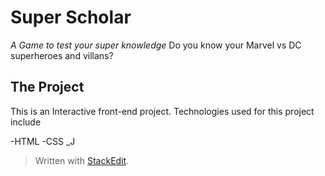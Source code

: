 

# Super Scholar
*A Game to test your super knowledge*
Do you know your Marvel vs DC superheroes and villans?

## The Project

This is an Interactive front-end project.
Technologies used for this project include

-HTML
-CSS
_J
> Written with [StackEdit](https://stackedit.io/).
<!--stackedit_data:
eyJoaXN0b3J5IjpbMTk4ODE5MjE4Niw3MzA5OTgxMTZdfQ==
-->